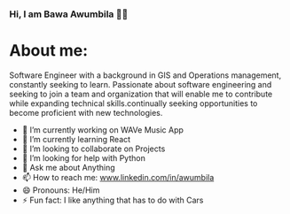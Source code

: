 ### Hi, I am Bawa Awumbila 👨🏿


# About me: 

Software Engineer with a background in GIS and Operations management, constantly seeking to learn.
Passionate about software engineering and seeking to join a team and organization that will enable me to contribute
while expanding technical skills.continually seeking opportunities to become proficient with new technologies.

- 🔭 I’m currently working on WAVe Music App
- 🌱 I’m currently learning React
- 👯 I’m looking to collaborate on Projects
- 🤔 I’m looking for help with Python
- 💬 Ask me about Anything
- 📫 How to reach me: www.linkedin.com/in/awumbila
- 😄 Pronouns: He/Him
- ⚡ Fun fact: I like anything that has to do with Cars
